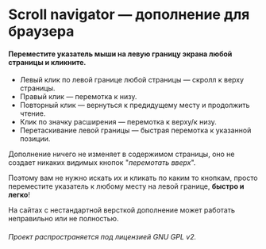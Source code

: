Scroll navigator — дополнение для браузера
==========================================

#### Переместите указатель мыши на левую границу экрана любой страницы и кликните.

* Левый клик по левой границе любой страницы — скролл к верху страницы.
* Правый клик — перемотка к низу.
* Повторный клик — вернуться к предидущему месту и продолжить чтение.
* Клик по значку расширения — перемотка к верху/к низу.
* Перетаскивание левой границы — быстрая перемотка к указанной позиции.

Дополнение ничего не изменяет в содержимом страницы, оно не создает никаких видимых кнопок "_перемотать вверх_".

Поэтому вам не нужно искать их и кликать по каким то кнопкам, просто переместите указатель к любому месту на левой границе, **быстро и легко**!

На сайтах с нестандартной версткой дополнение может работать неправильно или не полностью.

###### Проект распространяется под лицензией GNU GPL v2.
